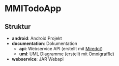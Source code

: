 # MMITodoApp

## Struktur
- **android**: Android Projekt
- **documentation**: Dokumentation
  * **api**: Webservice API (erstellt mit [Miredot](http://www.miredot.com/))
  * **uml**: UML Diagramme (erstellt mit [Omnigraffle](https://www.omnigroup.com/omnigraffle))
- **webservice**: JAR Webapi
